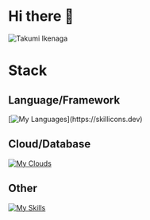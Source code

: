 # Hi there 👋
![Takumi Ikenaga](http://github-profile-summary-cards.vercel.app/api/cards/profile-details?username=ikenaga530&theme=github)
# Stack
## Language/Framework
[![My Languages](https://skillicons.dev/icons?i=c,cpp,java,py,html,css,js,ts,pytorch,react,nextjs,flask,)](https://skillicons.dev)

## Cloud/Database
[![My Clouds](https://skillicons.dev/icons?i=aws,firebase,mysql,postgres,sqlite,supabase)](https://skillicons.dev)

## Other
[![My Skills](https://skillicons.dev/icons?i=github,git)](https://skillicons.dev)
